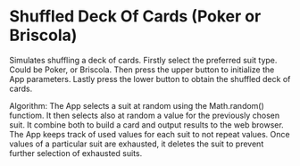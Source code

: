 # Shuffled Deck Of Cards (Poker or Briscola)
Simulates shuffling a deck of cards. 
Firstly select the preferred suit type. Could be Poker, or Briscola. 
Then press the upper button to initialize the App parameters.
Lastly press the lower button to obtain the shuffled deck of cards.

Algorithm:
The App selects a suit at random using the Math.random() functiom.
It then selects also at random a value for the previously chosen suit.
It combine both to build a card and output results to the web browser.
The App keeps track of used values for each suit to not repeat values.
Once values of a particular suit are exhausted, it deletes the suit to prevent further selection of exhausted suits.
